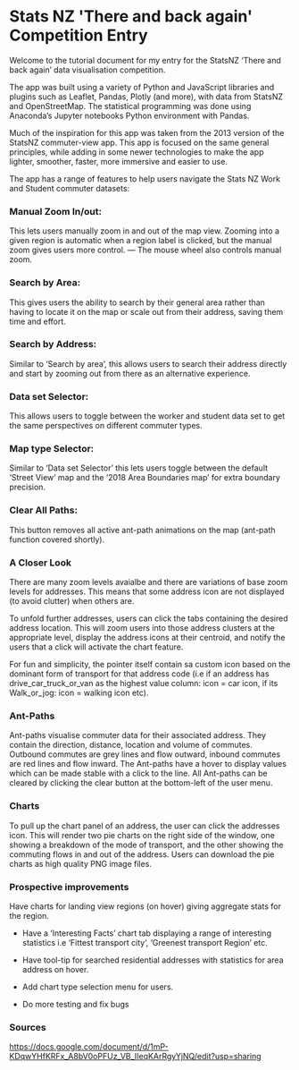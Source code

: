 # Stats NZ 'There and back again' Competition Entry

Welcome to the tutorial document for my entry for the StatsNZ ‘There and back again’ data visualisation competition.

The app was built using a variety of Python and JavaScript libraries and plugins such as Leaflet, Pandas, Plotly (and more), with data from StatsNZ and OpenStreetMap. The statistical programming was done using Anaconda’s Jupyter notebooks Python environment with Pandas.

Much of the inspiration for this app was taken from the 2013 version of the StatsNZ commuter-view app. This app is focused on the same general principles, while adding in some newer technologies to make the app lighter, smoother, faster, more immersive and easier to use.

The app has a range of features to help users navigate the Stats NZ Work and Student commuter datasets:

### Manual Zoom In/out: 
This lets users manually zoom in and out of the map view. Zooming into a given region is automatic when a region label is clicked, but the manual zoom gives users more control. — The mouse wheel also controls manual zoom.

### Search by Area: 
This gives users the ability to search by their general area rather than having to locate it on the map or scale out from their address, saving them time and effort.

### Search by Address: 
Similar to ‘Search by area’, this allows users to search their address directly and start by zooming out from there as an alternative experience.

### Data set Selector: 
This allows users to toggle between the worker and student data set to get the same perspectives on different commuter types.

### Map type Selector: 
Similar to ‘Data set Selector’ this lets users toggle between the default ‘Street View’ map and the ‘2018 Area Boundaries map’ for extra boundary precision.

### Clear All Paths: 
This button removes all active ant-path animations on the map (ant-path function covered shortly).

### A Closer Look
There are many zoom levels avaialbe and there are variations of base zoom levels for addresses. This means that some address icon are not displayed (to avoid clutter) when others are.

To unfold further addresses, users can click the tabs containing the desired address location. This will zoom users into those address clusters at the appropriate level, display the address icons at their centroid, and notify the users that a click will activate the chart feature.

For fun and simplicity, the pointer itself contain sa custom icon based on the dominant form of transport for that address code (i.e if an address has drive_car_truck_or_van as the highest value column: icon = car icon, if its Walk_or_jog: icon = walking icon etc).

### Ant-Paths 
Ant-paths visualise commuter data for their associated address. They contain the direction, distance, location and volume of commutes. Outbound commutes are grey lines and flow outward, inbound commutes are red lines and flow inward. The Ant-paths have a hover to display values which can be made stable with a click to the line. All Ant-paths can be cleared by clicking the clear button at the bottom-left of the user menu.

### Charts 
To pull up the chart panel of an address, the user can click the addresses icon. This will render two pie charts on the right side of the window, one showing a breakdown of the mode of transport, and the other showing the commuting flows in and out of the address. Users can download the pie charts as high quality PNG image files.

### Prospective improvements
Have charts for landing view regions (on hover) giving aggregate stats for the region.

- Have a ‘Interesting Facts’ chart tab displaying a range of interesting statistics i.e ‘Fittest transport city’, ‘Greenest transport Region’ etc.

- Have tool-tip for searched residential addresses with statistics for area address on hover.

- Add chart type selection menu for users.

- Do more testing and fix bugs

### Sources
https://docs.google.com/document/d/1mP-KDqwYHfKRFx_A8bV0oPFUz_VB_IIeqKArRgyYjNQ/edit?usp=sharing
